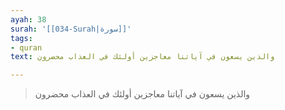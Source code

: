```yaml
---
ayah: 38
surah: '[[034-Surah|سورة]]'
tags:
- quran
text: والذين يسعون في آياتنا معاجزين أولئك في العذاب محضرون

---
```

> والذين يسعون في آياتنا معاجزين أولئك في العذاب محضرون
